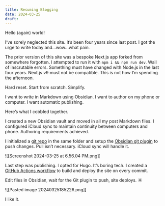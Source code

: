 ```yaml
---
title: Resuming Blogging
date: 2024-03-25
draft:
---
```


Hello (again) world!

I’ve sorely neglected this site. It’s been four years since last post. I got the urge to write today and…wow…what pain. 

The prior version of this site was a bespoke Next.js app forked from somewhere forgotten. I attempted to run it with `npm i && npm run dev`. Wall of inscrutable errors. Something must have changed with Node.js in the last four years. Next.js v9 must not be compatible. This is not how I’m spending the afternoon. 

Hard reset. Start from scratch. Simplify. 

I want to write in Markdown using Obsidian. I want to author on my phone or computer. I want automatic publishing. 

Here’s what I cobbled together. 

I created a new Obsidian vault and moved in all my post Markdown files. I configured iCloud sync to maintain continuity between computers and phone. Authoring requirements achieved. 

I initialized a [git repo](https://github.com/bromanko/bromanko.com) in the same folder and setup the [Obsidian git plugin](https://github.com/denolehov/obsidian-git) to push changes. Pull isn’t necessary. iCloud sync will handle it. 

![[Screenshot 2024-03-25 at 6.56.04 PM.png]]

Last step was publishing. I opted for Hugo. It’s boring tech. I created a [GitHub Actions workflow](https://github.com/bromanko/bromanko.com/blob/main/.github/workflows/deploy.yaml) to build and deploy the site on every commit. 

Edit files in Obsidian, wait for the Git plugin to push, site deploys. ☀️

![[Pasted image 20240325185226.png]]

I like it. 